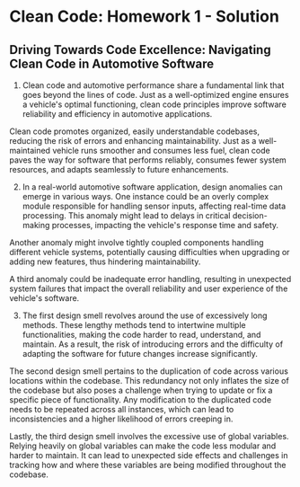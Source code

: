 # Clean Code: Homework 1 - Solution

## Driving Towards Code Excellence: Navigating Clean Code in Automotive Software

1. Clean code and automotive performance share a fundamental link that goes beyond the lines of code. Just as a well-optimized engine ensures a vehicle's optimal functioning, clean code principles improve software reliability and efficiency in automotive applications. 

Clean code promotes organized, easily understandable codebases, reducing the risk of errors and enhancing maintainability. Just as a well-maintained vehicle runs smoother and consumes less fuel, clean code paves the way for software that performs reliably, consumes fewer system resources, and adapts seamlessly to future enhancements.

2. In a real-world automotive software application, design anomalies can emerge in various ways. One instance could be an overly complex module responsible for handling sensor inputs, affecting real-time data processing. This anomaly might lead to delays in critical decision-making processes, impacting the vehicle's response time and safety. 

Another anomaly might involve tightly coupled components handling different vehicle systems, potentially causing difficulties when upgrading or adding new features, thus hindering maintainability. 

A third anomaly could be inadequate error handling, resulting in unexpected system failures that impact the overall reliability and user experience of the vehicle's software.

3. The first design smell revolves around the use of excessively long methods. These lengthy methods tend to intertwine multiple functionalities, making the code harder to read, understand, and maintain. As a result, the risk of introducing errors and the difficulty of adapting the software for future changes increase significantly.

The second design smell pertains to the duplication of code across various locations within the codebase. This redundancy not only inflates the size of the codebase but also poses a challenge when trying to update or fix a specific piece of functionality. Any modification to the duplicated code needs to be repeated across all instances, which can lead to inconsistencies and a higher likelihood of errors creeping in.

Lastly, the third design smell involves the excessive use of global variables. Relying heavily on global variables can make the code less modular and harder to maintain. It can lead to unexpected side effects and challenges in tracking how and where these variables are being modified throughout the codebase.